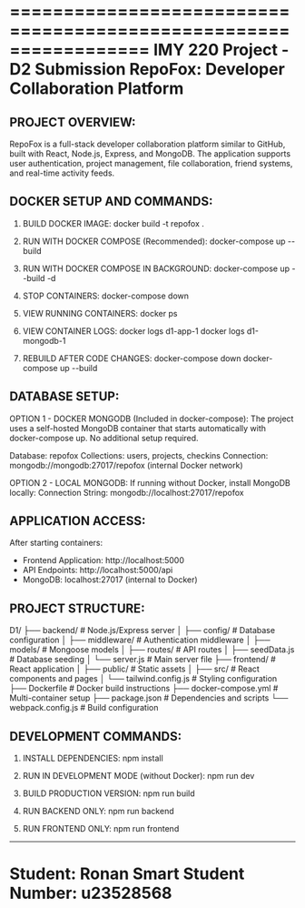 =================================================================
IMY 220 Project - D2 Submission
RepoFox: Developer Collaboration Platform
=================================================================

PROJECT OVERVIEW:
----------------
RepoFox is a full-stack developer collaboration platform similar to GitHub, 
built with React, Node.js, Express, and MongoDB. The application supports 
user authentication, project management, file collaboration, friend systems, 
and real-time activity feeds.

DOCKER SETUP AND COMMANDS:
--------------------------

1. BUILD DOCKER IMAGE:
   docker build -t repofox .

2. RUN WITH DOCKER COMPOSE (Recommended):
   docker-compose up --build

3. RUN WITH DOCKER COMPOSE IN BACKGROUND:
   docker-compose up --build -d

4. STOP CONTAINERS:
   docker-compose down

5. VIEW RUNNING CONTAINERS:
   docker ps

6. VIEW CONTAINER LOGS:
   docker logs d1-app-1
   docker logs d1-mongodb-1

7. REBUILD AFTER CODE CHANGES:
   docker-compose down
   docker-compose up --build

DATABASE SETUP:
--------------

OPTION 1 - DOCKER MONGODB (Included in docker-compose):
The project uses a self-hosted MongoDB container that starts automatically
with docker-compose up. No additional setup required.

Database: repofox
Collections: users, projects, checkins
Connection: mongodb://mongodb:27017/repofox (internal Docker network)

OPTION 2 - LOCAL MONGODB:
If running without Docker, install MongoDB locally:
Connection String: mongodb://localhost:27017/repofox

APPLICATION ACCESS:
------------------
After starting containers:
- Frontend Application: http://localhost:5000
- API Endpoints: http://localhost:5000/api
- MongoDB: localhost:27017 (internal to Docker)

PROJECT STRUCTURE:
-----------------
D1/
├── backend/                 # Node.js/Express server
│   ├── config/             # Database configuration
│   ├── middleware/         # Authentication middleware
│   ├── models/            # Mongoose models
│   ├── routes/            # API routes
│   ├── seedData.js        # Database seeding
│   └── server.js          # Main server file
├── frontend/               # React application
│   ├── public/            # Static assets
│   ├── src/               # React components and pages
│   └── tailwind.config.js # Styling configuration
├── Dockerfile             # Docker build instructions
├── docker-compose.yml     # Multi-container setup
├── package.json          # Dependencies and scripts
└── webpack.config.js     # Build configuration

DEVELOPMENT COMMANDS:
--------------------

1. INSTALL DEPENDENCIES:
   npm install

2. RUN IN DEVELOPMENT MODE (without Docker):
   npm run dev

3. BUILD PRODUCTION VERSION:
   npm run build

4. RUN BACKEND ONLY:
   npm run backend

5. RUN FRONTEND ONLY:
   npm run frontend


-------------------
Student: Ronan Smart
Student Number: u23528568
=================================================================